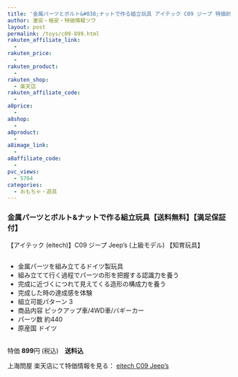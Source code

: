 ```yaml
---
title: '金属パーツとボルト&#038;ナットで作る組立玩具 アイテック C09 ジープ 特価899円！送料無料！'
author: 激安・格安・特価情報ツウ
layout: post
permalink: /toys/c09-899.html
rakuten_affiliate_link:
  - 
rakuten_price:
  - 
rakuten_product:
  - 
rakuten_shop:
  - 楽天店
rakuten_affiliate_code:
  - 
a8price:
  - 
a8shop:
  - 
a8product:
  - 
a8image_link:
  - 
a8affiliate_code:
  - 
pvc_views:
  - 5764
categories:
  - おもちゃ・遊具
---
```

### 金属パーツとボルト&#038;ナットで作る組立玩具【送料無料】【満足保証付】  
【アイテック (eitech)】C09 ジープ Jeep&#8217;s (上級モデル) 【知育玩具】

<div class="img-bg2 img_L">
  <a href="http://hb.afl.rakuten.co.jp/hgc/032ab3e9.5b793415.039e5bec.4fa1c071/?pc=http%3a%2f%2fitem.rakuten.co.jp%2fdonya%2f89084%2f%3fscid%3daf_link_img&m=http%3a%2f%2fm.rakuten.co.jp%2fdonya%2fi%2f10873731%2f" target="_blank"><img src="http://hbb.afl.rakuten.co.jp/hgb/?pc=http%3a%2f%2fthumbnail.image.rakuten.co.jp%2f%400_mall%2fdonya%2fcabinet%2fbrand22%2f89084-0.jpg%3f_ex%3d128x128&m=http%3a%2f%2fthumbnail.image.rakuten.co.jp%2f%400_mall%2fdonya%2fcabinet%2fbrand22%2f89084-0.jpg" border="0" title="" alt="" /></a>
</div>

<!--more-->

  * 金属パーツを組み立てるドイツ製玩具
  * 組み立てて行く過程でパーツの形を把握する認識力を養う
  * 完成に近づくにつれて見えてくる造形の構成力を養う
  * 完成した時の達成感を体験
  * 組立可能パターン 3
  * 商品内容 ピックアップ車/4WD車/バギーカー
  * パーツ数 約440
  * 原産国 ドイツ

<br clear="all" />特価 <span class="tokka-price"><strong>899</strong></span>円 (税込)　**送料込**

上海問屋 楽天店にて特価情報を見る： <a href="http://hb.afl.rakuten.co.jp/hgc/032ab3e9.5b793415.039e5bec.4fa1c071/?pc=http%3a%2f%2fitem.rakuten.co.jp%2fdonya%2f89084%2f%3fscid%3daf_link_img&m=http%3a%2f%2fm.rakuten.co.jp%2fdonya%2fi%2f10873731%2f" target="_blank"><span class="fs150p">eitech C09 Jeep&#8217;s</span></a>